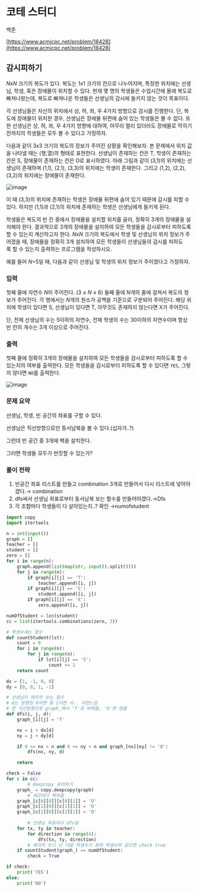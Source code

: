 # 코테 스터디

백준

[https://www.acmicpc.net/problem/18428](https://www.acmicpc.net/problem/18428)

## 감시피하기

*N*x*N* 크기의 복도가 있다. 복도는 1x1 크기의 칸으로 나누어지며, 특정한 위치에는 선생님, 학생, 혹은 장애물이 위치할 수 있다. 현재 몇 명의 학생들은 수업시간에 몰래 복도로 빠져나왔는데, 복도로 빠져나온 학생들은 선생님의 감시에 들키지 않는 것이 목표이다.

각 선생님들은 자신의 위치에서 상, 하, 좌, 우 4가지 방향으로 감시를 진행한다. 단, 복도에 장애물이 위치한 경우, 선생님은 장애물 뒤편에 숨어 있는 학생들은 볼 수 없다. 또한 선생님은 상, 하, 좌, 우 4가지 방향에 대하여, 아무리 멀리 있더라도 장애물로 막히기 전까지의 학생들은 모두 볼 수 있다고 가정하자.

다음과 같이 3x3 크기의 복도의 정보가 주어진 상황을 확인해보자. 본 문제에서 위치 값을 나타낼 때는 (행,열)의 형태로 표현한다. 선생님이 존재하는 칸은 T, 학생이 존재하는 칸은 S, 장애물이 존재하는 칸은 O로 표시하였다. 아래 그림과 같이 (3,1)의 위치에는 선생님이 존재하며 (1,1), (2,1), (3,3)의 위치에는 학생이 존재한다. 그리고 (1,2), (2,2), (3,2)의 위치에는 장애물이 존재한다.

![image](https://user-images.githubusercontent.com/54363784/203216966-ecd6225e-7e13-4aae-b753-908784b4ca1d.png)

이 때 (3,3)의 위치에 존재하는 학생은 장애물 뒤편에 숨어 있기 때문에 감시를 피할 수 있다. 하지만 (1,1)과 (2,1)의 위치에 존재하는 학생은 선생님에게 들키게 된다.

학생들은 복도의 빈 칸 중에서 장애물을 설치할 위치를 골라, 정확히 3개의 장애물을 설치해야 한다. 결과적으로 3개의 장애물을 설치하여 모든 학생들을 감시로부터 피하도록 할 수 있는지 계산하고자 한다. *N*x*N* 크기의 복도에서 학생 및 선생님의 위치 정보가 주어졌을 때, 장애물을 정확히 3개 설치하여 모든 학생들이 선생님들의 감시를 피하도록 할 수 있는지 출력하는 프로그램을 작성하시오.

예를 들어 *N*=5일 때, 다음과 같이 선생님 및 학생의 위치 정보가 주어졌다고 가정하자.

### 입력

첫째 줄에 자연수 *N*이 주어진다. (3 ≤ *N* ≤ 6) 둘째 줄에 *N*개의 줄에 걸쳐서 복도의 정보가 주어진다. 각 행에서는 *N*개의 원소가 공백을 기준으로 구분되어 주어진다. 해당 위치에 학생이 있다면 S, 선생님이 있다면 T, 아무것도 존재하지 않는다면 X가 주어진다.

단, 전체 선생님의 수는 5이하의 자연수, 전체 학생의 수는 30이하의 자연수이며 항상 빈 칸의 개수는 3개 이상으로 주어진다.

### 출력

첫째 줄에 정확히 3개의 장애물을 설치하여 모든 학생들을 감시로부터 피하도록 할 수 있는지의 여부를 출력한다. 모든 학생들을 감시로부터 피하도록 할 수 있다면 `YES`, 그렇지 않다면 `NO`를 출력한다.

![image](https://user-images.githubusercontent.com/54363784/203217022-6a136915-1889-44ae-bc70-9b68ae2d7ce1.png)

### 문제 요약

선생님, 학생, 빈 공간의 좌표를 구할 수 있다.

선생님은 직선방향으로만 동서남북을 볼 수 있다.(십자가..?)

그런데 빈 공간 중 3개에 벽을 설치한다.

그러면 학생들 모두가 딴짓할 수 있는가?

### 풀이 전략

1. 빈공간 좌표 리스트를 만들고 combination 3개로 만들어서 다시 리스트에 넣어야겠다.→ combination
2. dfs써서 선생님 좌표로부터 동서남북 보는 함수를 만들어야겠다.→Dfs
3. 각 조합마다 학생들이 다 살아있는지..? 확인 →numofstudent

```python
import copy
import itertools

n = int(input())
graph = []
teacher = []
student = []
zero = []
for i in range(n):
    graph.append(list(map(str, input().split())))
    for j in range(n):
        if graph[i][j] == 'T':
            teacher.append([i, j])
        if graph[i][j] == 'S':
            student.append([i, j])
        if graph[i][j] == 'X':
            zero.append([i, j])

numOfStudent = len(student)
cc = list(itertools.combinations(zero, 3))

# 학생수세는 함수
def countStudent(lst):
    count = 0
    for i in range(n):
        for j in range(n):
            if lst[i][j] == 'S':
                count += 1
    return count

dx = [1, -1, 0, 0]
dy = [0, 0, 1, -1]

# 선생님이 레이저 쏘는 함수
# d는 방향임 0이면 동 1이면 서.. 이런느낌
# 한 직선방향으로 graph_에서 'T'로 바꿔줌, 'O'면 멈춤
def dfs(i, j, d):
    graph_[i][j] = 'T'

    nx = i + dx[d]
    ny = j + dy[d]

    if 0 <= nx < n and 0 <= ny < n and graph_[nx][ny] != 'O':
        dfs(nx, ny, d)

    return

check = False
for c in cc:
		# deepcopy 유의하기
    graph_ = copy.deepcopy(graph)
		# 세군데다 벽쳐줌
    graph_[c[0][0]][c[0][1]] = 'O'
    graph_[c[1][0]][c[1][1]] = 'O'
    graph_[c[2][0]][c[2][1]] = 'O'
		
		# 선생님 좌표마다 dfs씀 
    for tx, ty in teacher:
        for direction in range(4):
            dfs(tx, ty, direction)
		# 레이저 쏘고 난 다음 학생수가 원래 학생수와 같으면 check true
    if countStudent(graph_) == numOfStudent:
        check = True

if check:
    print('YES')
else:
    print('NO')
```
